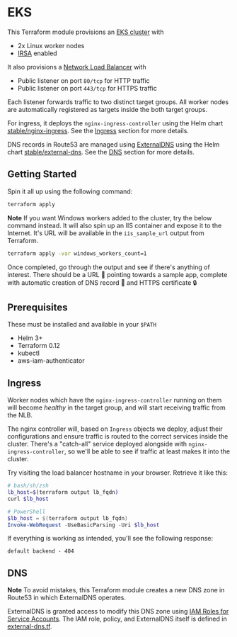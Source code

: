 # EKS

This Terraform module provisions an [EKS cluster](https://docs.aws.amazon.com/eks/latest/userguide/clusters.html) with

- 2x Linux worker nodes
- [IRSA](https://docs.aws.amazon.com/eks/latest/userguide/iam-roles-for-service-accounts.html) enabled

It also provisions a [Network Load Balancer](https://docs.aws.amazon.com/elasticloadbalancing/latest/network/network-load-balancers.html) with

- Public listener on port `80/tcp` for HTTP traffic
- Public listener on port `443/tcp` for HTTPS traffic

Each listener forwards traffic to two distinct target groups.
All worker nodes are automatically registered as targets inside the both target groups.

For ingress, it deploys the `nginx-ingress-controller` using the Helm chart [stable/nginx-ingress](https://github.com/helm/charts/tree/master/stable/nginx-ingress).
See the [Ingress](#ingress) section for more details.

DNS records in Route53 are managed using [ExternalDNS](https://github.com/kubernetes-sigs/external-dns) using the Helm chart [stable/external-dns](https://github.com/helm/charts/tree/master/stable/external-dns).
See the [DNS](#dns) section for more details.

## Getting Started

Spin it all up using the following command:

```bash
terraform apply
```

**Note** If you want Windows workers added to the cluster, try the below command instead.
It will also spin up an IIS container and expose it to the Internet.
It's URL will be available in the `iis_sample_url` output from Terraform.

```bash
terraform apply -var windows_workers_count=1
```

Once completed, go through the output and see if there's anything of interest.
There should be a URL :link: pointing towards a sample app, complete with automatic creation of DNS record :book: and HTTPS certificate :lock:

## Prerequisites

These must be installed and available in your `$PATH`

- Helm 3+
- Terraform 0.12
- kubectl
- aws-iam-authenticator

## Ingress

Worker nodes which have the `nginx-ingress-controller` running on them will become _healthy_ in the target group,
and will start receiving traffic from the NLB.

The nginx controller will, based on `Ingress` objects we deploy, adjust their configurations and ensure traffic is routed to the correct services inside the cluster.
There's a "catch-all" service deployed alongside with `nginx-ingress-controller`, so we'll be able to see if traffic at least makes it into the cluster.

Try visiting the load balancer hostname in your browser. Retrieve it like this:

```bash
# bash/sh/zsh
lb_host=$(terraform output lb_fqdn)
curl $lb_host
```

```powershell
# PowerShell
$lb_host = $(terraform output lb_fqdn)
Invoke-WebRequest -UseBasicParsing -Uri $lb_host
```

If everything is working as intended, you'll see the following response:

```
default backend - 404
```

## DNS

**Note** To avoid mistakes, this Terraform module creates a new DNS zone in Route53 in which ExternalDNS operates.

ExternalDNS is granted access to modify this DNS zone using [IAM Roles for Service Accounts]().
The IAM role, policy, and ExternalDNS itself is defined in [external-dns.tf](external-dns.tf).



